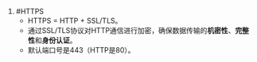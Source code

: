 1. #HTTPS 
	*   HTTPS = HTTP + SSL/TLS。
    *   通过SSL/TLS协议对HTTP通信进行加密，确保数据传输的**机密性**、**完整性**和**身份认证**。
    *   默认端口号是443（HTTP是80）。
